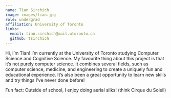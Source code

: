 ```yaml
---
name: Tian Sirchich
image: images/tian.jpg
role: undergrad
affiliation: University of Toronto
links:
  email: tian.sirchich@mail.utoronto.ca
  github: tsirchich
---
```


Hi, I’m Tian! I’m currently at the University of Toronto studying Computer Science and Cognitive Science. My favourite thing about this project is that it’s not purely computer science. It combines several fields, such as computer science, medicine, and engineering to create a uniquely fun and educational experience. It’s also been a great opportunity to learn new skills and try things I’ve never done before!

Fun fact: Outside of school, I enjoy doing aerial silks! (think Cirque du Soleil)
